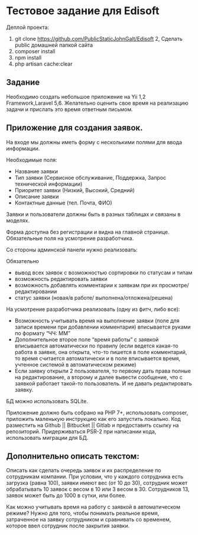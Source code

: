 # Тестовое задание для Edisoft

Деплой проекта:
1. git clone https://github.com/PublicStaticJohnGalt/Edisoft 
2, Сделать public домашней папкой сайта
3. composer install
4. npm install
5. php artisan cache:clear

## Задание

Необходимо создать небольшое приложение на Yii 1,2 Framework,Laravel 5,6. Желательно оценить свое время на реализацию задачи и прислать это время ответным письмом.

## Приложение для создания заявок. 

На входе мы должны иметь форму с несколькими полями для ввода информации.

Необходимые поля:

- Название заявки
- Тип заявки (Сервисное обслуживание, Поддержка, Запрос технической информации)
- Приоритет заявки (Низкий, Высокий, Средний)
- Описание заявки
- Контактные данные (тел. Почта, ФИО) 

Заявки и пользователи должны быть в разных таблицах и связаны в моделях.

Форма доступна без регистрации и видна на главной странице. Обязательные поля на усмотрение разработчика.

Со стороны админской панели нужно реализовать:

Обязательно

- вывод всех заявок с возможностью сортировки по статусам и типам
- возможность редактировать заявки
- возможность добавлять комментарии к заявкам при их просмотре/редактировании
- статус заявки (новая/в работе/ выполнена/отложена/решена)

На усмотрение разработчика реализовать (одну из фитч, либо все):

- Возможность учитывать время на выполнение заявки (поле для записи времени при добавлении комментария) вписывается руками по формату “ЧЧ: ММ”
- Дополнительное второе поле “время работы” с заявкой вписывается автоматически по правилу (если ведется какая-то работа в заявке, она открыта, что-то пишется в поле комментарий, то время считается автоматически и в поле вписывается время, учтенное системой в автоматическом режиме)
- Если заявку открыли 2 пользователя, то первому дать права полные на редактирование, а второму и далее вывести сообщение, что с заявкой работает такой-то пользователь. И не давать редактировать заявку.

БД можно использовать SQLite.

Приложение должно быть собрано на PHP 7+, использовать composer, приложить маленькую инструкцию как его запустить локально. Код разместить на Github || Bitbucket || Gitlab и предоставить ссылку на репозиторий. Придерживаться PSR-2 при написании кода, использовать миграции для БД.


## Дополнительно описать текстом: 

Описать как сделать очередь заявок и их распределение по сотрудникам компании. При условии, что у каждого сотрудника есть загрузка (равна 100), заявки имеют вес (от 10 до 30), сотрудник может обрабатывать 10 заявок с весом в 10 или 3 весом в 30. Сотрудников 13, заявок может быть до 1000 в сутки, или более.

Как можно учитывать время на работу с заявкой в автоматическом режиме? Нужно для того, чтобы понимать реальное время, затраченное на заявку сотрудником и сравнивать со временем, которое ввел сотрудник после закрытия заявки.


